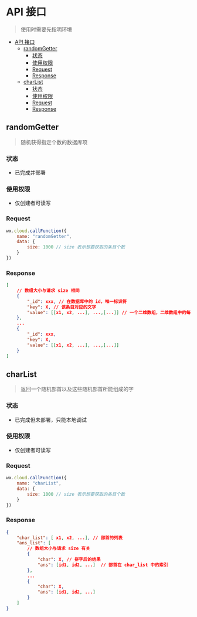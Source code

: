# API 接口
> 使用时需要先指明环境

- [API 接口](#api-接口)
  - [randomGetter](#randomgetter)
    - [状态](#状态)
    - [使用权限](#使用权限)
    - [Request](#request)
    - [Response](#response)
  - [charList](#charlist)
    - [状态](#状态-1)
    - [使用权限](#使用权限-1)
    - [Request](#request-1)
    - [Response](#response-1)

## randomGetter

> 随机获得指定个数的数据库项

### 状态
- 已完成并部署

### 使用权限
- 仅创建者可读写

### Request

```javascript
wx.cloud.callFunction({
    name: "randomGetter",
    data: {
        size: 1000 // size 表示想要获取的条目个数
    }
})
```

### Response

```json
[
    // 数组大小与请求 size 相同
    {
        "_id": xxx, // 在数据库中的 id，唯一标识符
        "key": X, // 该条目对应的文字
        "value": [[x1, x2, ...], ...,[...]] // 一个二维数组，二维数组中的每个数组都表示一个可行的拆字方案
    },
    ...
    {
        "_id": xxx,
        "key": X,
        "value": [[x1, x2, ...], ...,[...]]
    }
]
```


## charList

> 返回一个随机部首以及这些随机部首所能组成的字

### 状态

- 已完成但未部署，只能本地调试

### 使用权限

- 仅创建者可读写

### Request

```javascript
wx.cloud.callFunction({
    name: "charList",
    data: {
        size: 1000 // size 表示想要获取的条目个数
    }
})
```

### Response

```json
{
    "char_list": [ x1, x2, ...], // 部首的列表
    "ans_list": [
        // 数组大小与请求 size 有关
        {
            "char": X, // 拼字后的结果
            "ans": [id1, id2, ...]  // 部首在 char_list 中的索引
        },
        ...
        {
            "char": X,
            "ans": [id1, id2, ...]
        }
    ]
}
```
